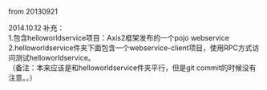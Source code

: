 from 20130921

2014.10.12 补充：<br/>
1.包含helloworldservice项目：Axis2框架发布的一个pojo webservice<br/>
2.helloworldservice件夹下面包含一个webservice-client项目，使用RPC方式访问测试helloworldservice。<br/>
（备注：本来应该是和helloworldservice件夹平行，但是git commit的时候没有注意。。）
